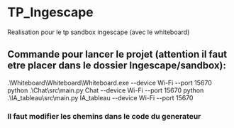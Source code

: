 # TP_Ingescape
Realisation pour le tp sandbox ingescape (avec le whiteboard)

## Commande pour lancer le projet (attention il faut etre placer dans le dossier Ingescape/sandbox):
.\Whiteboard\Whiteboard\Whiteboard.exe --device Wi-Fi --port 15670
python .\Chat\src\main.py Chat --device Wi-Fi --port 15670 
python .\IA_tableau\src\main.py IA_tableau --device Wi-Fi --port 15670 

### Il faut modifier les chemins dans le code du generateur
